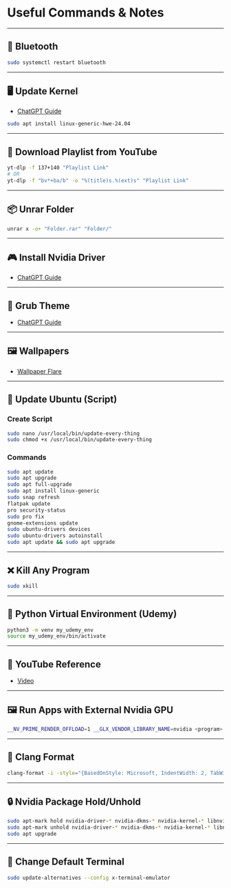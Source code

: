 # Useful Commands & Notes

---

## 🔵 Bluetooth
```bash
sudo systemctl restart bluetooth
```

---

## 🖥️ Update Kernel
- [ChatGPT Guide](https://chatgpt.com/share/6815b8d8-f12c-8005-b86c-1bc0d85cfa44)

```bash
sudo apt install linux-generic-hwe-24.04
```

---

## 🎵 Download Playlist from YouTube
```bash
yt-dlp -f 137+140 "Playlist Link"
# OR
yt-dlp -f "bv*+ba/b" -o "%(title)s.%(ext)s" "Playlist Link"
```

---

## 📦 Unrar Folder
```bash
unrar x -o+ "Folder.rar" "Folder/"
```

---

## 🎮 Install Nvidia Driver
- [ChatGPT Guide](https://chatgpt.com/share/681be582-837c-8000-b748-8c6200d4f306)

---

## 🎨 Grub Theme
- [ChatGPT Guide](https://chatgpt.com/share/6813040f-40f0-8003-9f3f-74d279ae0971)

---

## 🖼️ Wallpapers
- [Wallpaper Flare](https://www.wallpaperflare.com/sasuke-and-naruto-digital-wallpaper-uzumaki-naruto-uchiha-sasuke-wallpaper-puhqu/download/2560x1440)

---

## 🔄 Update Ubuntu (Script)

### Create Script
```bash
sudo nano /usr/local/bin/update-every-thing
sudo chmod +x /usr/local/bin/update-every-thing
```

### Commands
```bash
sudo apt update
sudo apt upgrade
sudo apt full-upgrade
sudo apt install linux-generic
sudo snap refresh
flatpak update
pro security-status
sudo pro fix
gnome-extensions update
sudo ubuntu-drivers devices
sudo ubuntu-drivers autoinstall
sudo apt update && sudo apt upgrade
```

---

## ❌ Kill Any Program
```bash
sudo xkill
```

---

## 🐍 Python Virtual Environment (Udemy)
```bash
python3 -m venv my_udemy_env
source my_udemy_env/bin/activate
```

---

## 🎥 YouTube Reference
- [Video](https://www.youtube.com/watch?v=gq-PYZRmRF4)

---

## 🖼️ Run Apps with External Nvidia GPU
```bash
__NV_PRIME_RENDER_OFFLOAD=1 __GLX_VENDOR_LIBRARY_NAME=nvidia <program>
```

---

## 📝 Clang Format
```bash
clang-format -i -style="{BasedOnStyle: Microsoft, IndentWidth: 2, TabWidth: 2, UseTab: Never}" testing.c
```

---

## 🔒 Nvidia Package Hold/Unhold
```bash
sudo apt-mark hold nvidia-driver-* nvidia-dkms-* nvidia-kernel-* libnvidia-*
sudo apt-mark unhold nvidia-driver-* nvidia-dkms-* nvidia-kernel-* libnvidia-*
sudo apt upgrade
```

---

## 🔄 Change Default Terminal
```bash
sudo update-alternatives --config x-terminal-emulator
```
